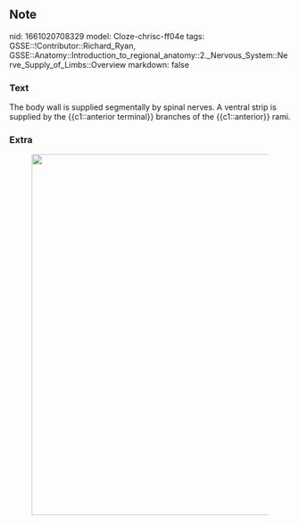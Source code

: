 ## Note
nid: 1661020708329
model: Cloze-chrisc-ff04e
tags: GSSE::!Contributor::Richard_Ryan, GSSE::Anatomy::Introduction_to_regional_anatomy::2._Nervous_System::Nerve_Supply_of_Limbs::Overview
markdown: false

### Text
<div class="toggle">
  The body wall is supplied segmentally by spinal nerves. A ventral
  strip is supplied by the {{c1::anterior terminal}} branches of
  the {{c1::anterior}} rami.
</div>

### Extra
<figure id="ce6b52a4-7072-472a-9539-2c01da75986d" class="image">
  <a href=
  "Overview%2068f2e9efe39c4a5d9f6b1ffd913be3ed/Untitled.png"><img style="width:647px"
  src="e7676024271231b41fa7eb9307f33bbdbfc59611.png"></a>
</figure>
